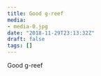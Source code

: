 ```yaml
---
title: Good g-reef
media:
- media-0.jpg
date: "2018-11-29T23:13:32Z"
draft: false
tags: []
---
```

Good g-reef
